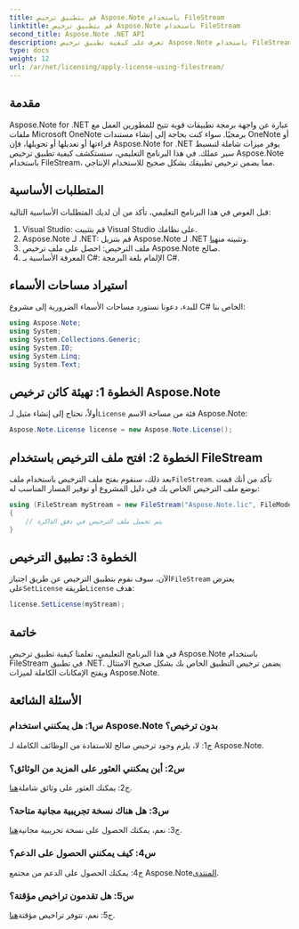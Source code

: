 ```yaml
---
title: قم بتطبيق ترخيص Aspose.Note باستخدام FileStream
linktitle: قم بتطبيق ترخيص Aspose.Note باستخدام FileStream
second_title: Aspose.Note .NET API
description: تعرف على كيفية تطبيق ترخيص Aspose.Note باستخدام FileStream في تطبيقات .NET الخاصة بك لتحقيق التكامل السلس.
type: docs
weight: 12
url: /ar/net/licensing/apply-license-using-filestream/
---
```

## مقدمة

Aspose.Note for .NET عبارة عن واجهة برمجة تطبيقات قوية تتيح للمطورين العمل مع ملفات Microsoft OneNote برمجيًا. سواء كنت بحاجة إلى إنشاء مستندات OneNote أو قراءتها أو تعديلها أو تحويلها، فإن Aspose.Note for .NET يوفر ميزات شاملة لتبسيط سير عملك. في هذا البرنامج التعليمي، سنستكشف كيفية تطبيق ترخيص Aspose.Note باستخدام FileStream، مما يضمن ترخيص تطبيقك بشكل صحيح للاستخدام الإنتاجي.

## المتطلبات الأساسية

قبل الغوص في هذا البرنامج التعليمي، تأكد من أن لديك المتطلبات الأساسية التالية:

1. Visual Studio: قم بتثبيت Visual Studio على نظامك.
2.  Aspose.Note لـ .NET: قم بتنزيل Aspose.Note لـ .NET وتثبيته من[هنا](https://releases.aspose.com/note/net/).
3. ملف الترخيص: احصل على ملف ترخيص Aspose.Note صالح.
4. المعرفة الأساسية بـ C#: الإلمام بلغة البرمجة C#.

## استيراد مساحات الأسماء

للبدء، دعونا نستورد مساحات الأسماء الضرورية إلى مشروع C# الخاص بنا:

```csharp
using Aspose.Note;
using System;
using System.Collections.Generic;
using System.IO;
using System.Linq;
using System.Text;
```

## الخطوة 1: تهيئة كائن ترخيص Aspose.Note

 أولاً، نحتاج إلى إنشاء مثيل لـ`License` فئة من مساحة الاسم Aspose.Note:

```csharp
Aspose.Note.License license = new Aspose.Note.License();
```

## الخطوة 2: افتح ملف الترخيص باستخدام FileStream

 بعد ذلك، سنقوم بفتح ملف الترخيص باستخدام ملف`FileStream`. تأكد من أنك قمت بوضع ملف الترخيص الخاص بك في دليل المشروع أو توفير المسار المناسب له:

```csharp
using (FileStream myStream = new FileStream("Aspose.Note.lic", FileMode.Open))
{
    // يتم تحميل ملف الترخيص في دفق الذاكرة
}
```

## الخطوة 3: تطبيق الترخيص

 الآن، سوف نقوم بتطبيق الترخيص عن طريق اجتياز`FileStream` يعترض على`SetLicense` طريقة`License` هدف:

```csharp
license.SetLicense(myStream);
```

## خاتمة

في هذا البرنامج التعليمي، تعلمنا كيفية تطبيق ترخيص Aspose.Note باستخدام FileStream في تطبيق .NET. يضمن ترخيص التطبيق الخاص بك بشكل صحيح الامتثال ويفتح الإمكانات الكاملة لميزات Aspose.Note.

## الأسئلة الشائعة

### س1: هل يمكنني استخدام Aspose.Note بدون ترخيص؟

ج1: لا، يلزم وجود ترخيص صالح للاستفادة من الوظائف الكاملة لـ Aspose.Note.

### س2: أين يمكنني العثور على المزيد من الوثائق؟

 ج2: يمكنك العثور على وثائق شاملة[هنا](https://reference.aspose.com/note/net/).

### س3: هل هناك نسخة تجريبية مجانية متاحة؟

ج3: نعم، يمكنك الحصول على نسخة تجريبية مجانية[هنا](https://releases.aspose.com/).

### س4: كيف يمكنني الحصول على الدعم؟

 ج4: يمكنك الحصول على الدعم من مجتمع Aspose.Note[المنتدى](https://forum.aspose.com/c/note/28).

### س5: هل تقدمون تراخيص مؤقتة؟

 ج5: نعم، تتوفر تراخيص مؤقتة[هنا](https://purchase.aspose.com/temporary-license/).